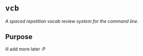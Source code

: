# `vcb`

*A spaced repetition vocab review system for the command line.*

## Purpose

ill add more later :P